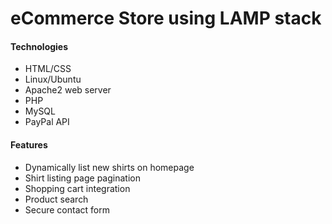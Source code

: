 # eCommerce Store using LAMP stack

#### Technologies
* HTML/CSS
* Linux/Ubuntu
* Apache2 web server
* PHP
* MySQL
* PayPal API

#### Features
* Dynamically list new shirts on homepage
* Shirt listing page pagination  
* Shopping cart integration  
* Product search  
* Secure contact form  
